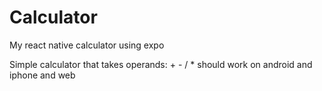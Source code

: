 # Calculator
My react native calculator using expo

Simple calculator that takes operands: + - / *
should work on android and iphone and web
